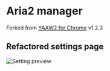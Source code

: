 # Aria2 manager

Forked from [YAAW2 for Chrome](https://chrome.google.com/webstore/detail/yaaw2-for-chrome/mpkodccbngfoacfalldjimigbofkhgjn) v1.2.3

## Refactored settings page

![Setting preview](https://i.imgur.com/oNkQijZ.png)
